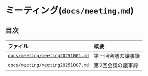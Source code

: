 # ミーティング(`docs/meeting.md`)

## 目次
|ファイル|概要|
|:--|:--|
|[`docs/meeting/meeting20251001.md`](docs/meeting/meeting20251001.md)|第一回会議の議事録|
|[`docs/meeting/meeting20251007.md`](docs/meeting/meeting20251007.md)|第2回会議の議事録|